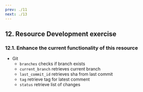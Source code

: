 ```yaml
---
prev: ./11
next: ./13
---
```


## 12. Resource Development exercise

### 12.1. Enhance the current functionality of this resource
  - Git
    - `branches` checks if branch exists
    - `current_branch` retrieves current branch
    - `last_commit_id` retrieves sha from last commit
    - `tag` retrieve tag for latest comment
    - `status` retrieve list of changes